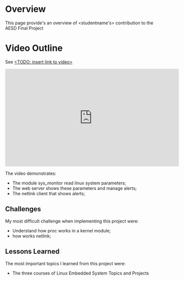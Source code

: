# Overview

This page provide's an overview of <studentname's> contribution to the AESD Final Project <Projectname>

# Video Outline
See [<TODO: insert link to video>](https://www.youtube.com/watch?v=MLRvk1I1FME)

<p>
<iframe width="560" height="315" src="https://www.youtube.com/embed/MLRvk1I1FME?si=lclY17c7_IKUtF7W" title="YouTube video player" frameborder="0" allow="accelerometer; autoplay; clipboard-write; encrypted-media; gyroscope; picture-in-picture; web-share" referrerpolicy="strict-origin-when-cross-origin" allowfullscreen></iframe>

</p>


The video demonstrates:
* The module sys_monitor read linux system parameters;
* The web server shows these parameters and manage alerts;
* The netlink client that shows alerts;

## Challenges
My most difficult challenge when implementing this project were:
* Understand how proc works in a kernel module;
* how works netlink;


## Lessons Learned
The most important topics I learned from this project were:
* The three courses of Linux Embedded System Topics and Projects



